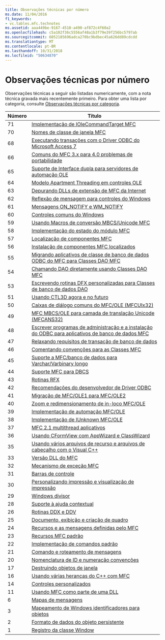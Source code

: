 ```yaml
---
title: Observações técnicas por número
ms.date: 11/04/2016
f1_keywords:
- vc.tables.mfc.technotes
ms.assetid: aaa449be-9167-4510-a490-af872c4f60a2
ms.openlocfilehash: c5a102f36c5556af48a1b3f79e39f256bc5797ab
ms.sourcegitcommit: 6052185696adca270bc9bdbec45a626dd89cdcdd
ms.translationtype: MT
ms.contentlocale: pt-BR
ms.lasthandoff: 10/31/2018
ms.locfileid: "50634870"
---
```

# <a name="technical-notes-by-number"></a>Observações técnicas por número

Observações técnicas a seguir são listadas numericamente, com a nota técnica gravada mais recentemente primeiro. Para obter uma lista por categoria, consulte [Observações técnicas por categoria](../mfc/technical-notes-by-category.md).

|Número|Título|
|------------|-----------|
|71|[Implementação de IOleCommandTarget MFC](../mfc/tn071-mfc-iolecommandtarget-implementation.md)|
|70|[Nomes de classe de janela MFC](../mfc/tn070-mfc-window-class-names.md)|
|68|[Executando transações com o Driver ODBC do Microsoft Access 7](../mfc/tn068-performing-transactions-with-the-microsoft-access-7-odbc-driver.md)|
|66|[Comuns do MFC 3.x para 4.0 problemas de portabilidade](../mfc/tn066-common-mfc-3-x-to-4-0-porting-issues.md)|
|65|[Suporte de Interface dupla para servidores de automação OLE](../mfc/tn065-dual-interface-support-for-ole-automation-servers.md)|
|64|[Modelo Apartment Threading em controles OLE](../mfc/tn064-apartment-model-threading-in-activex-controls.md)|
|63|[Depurando DLLs de extensão de MFC da Internet](../mfc/tn063-debugging-internet-extension-dlls.md)|
|62|[Reflexão de mensagem para controles do Windows](../mfc/tn062-message-reflection-for-windows-controls.md)|
|61|[Mensagens ON_NOTIFY e WM_NOTIFY](../mfc/tn061-on-notify-and-wm-notify-messages.md)|
|60|[Controles comuns do Windows](../mfc/tn060-the-new-windows-common-controls.md)|
|59|[Usando Macros de conversão MBCS/Unicode MFC](../mfc/tn059-using-mfc-mbcs-unicode-conversion-macros.md)|
|58|[Implementação do estado do módulo MFC](../mfc/tn058-mfc-module-state-implementation.md)|
|57|[Localização de componentes MFC](../mfc/tn057-localization-of-mfc-components.md)|
|56|[Instalação de componentes MFC localizados](../mfc/tn056-installation-of-localized-mfc-components.md)|
|55|[Migrando aplicativos de classe de banco de dados ODBC do MFC para Classes DAO MFC](../mfc/tn055-migrating-mfc-odbc-database-class-applications-to-mfc-dao-classes.md)|
|54|[Chamando DAO diretamente usando Classes DAO MFC](../mfc/tn054-calling-dao-directly-while-using-mfc-dao-classes.md)|
|53|[Escrevendo rotinas DFX personalizadas para Classes de banco de dados DAO](../mfc/tn053-custom-dfx-routines-for-dao-database-classes.md)|
|51|[Usando CTL3D agora e no futuro](../mfc/tn051-using-ctl3d-now-and-in-the-future.md)|
|50|[Caixas de diálogo comuns do MFC/OLE (MFCUIx32)](../mfc/tn050-mfc-ole-common-dialogs-mfcuix32.md)|
|49|[MFC MBCS/OLE para camada de translação Unicode (MFCANS32)](../mfc/tn049-mfc-ole-mbcs-to-unicode-translation-layer-mfcans32.md)|
|48|[Escrever programas de administração e a instalação do ODBC para aplicativos de banco de dados MFC](../mfc/tn048-writing-odbc-setup-and-administration-programs.md)|
|47|[Relaxando requisitos de transação de banco de dados](../mfc/tn047-relaxing-database-transaction-requirements.md)|
|46|[Comentando convenções para as Classes MFC](../mfc/tn046-commenting-conventions-for-the-mfc-classes.md)|
|45|[Suporte a MFC/banco de dados para Varchar/Varbinary longo](../mfc/tn045-mfc-database-support-for-long-varchar-varbinary.md)|
|44|[Suporte MFC para DBCS](../mfc/tn044-mfc-support-for-dbcs.md)|
|43|[Rotinas RFX](../mfc/tn043-rfx-routines.md)|
|42|[Recomendações do desenvolvedor de Driver ODBC](../mfc/tn042-odbc-driver-developer-recommendations.md)|
|41|[Migração de MFC/OLE1 para MFC/OLE2](../mfc/tn041-mfc-ole1-migration-to-mfc-ole-2.md)|
|40|[Zoom e redimensionamento de in-loco MFC/OLE](../mfc/tn040-mfc-ole-in-place-resizing-and-zooming.md)|
|39|[Implementação de automação MFC/OLE](../mfc/tn039-mfc-ole-automation-implementation.md)|
|38|[Implementação de IUnknown MFC/OLE](../mfc/tn038-mfc-ole-iunknown-implementation.md)|
|37|[MFC 2.1 multithread aplicativos](../mfc/tn037-multithreaded-mfc-2-1-applications.md)|
|36|[Usando CFormView com AppWizard e ClassWizard](../mfc/tn036-using-cformview-with-appwizard-and-classwizard.md)|
|35|[Usando vários arquivos de recurso e arquivos de cabeçalho com o Visual C++](../mfc/tn035-using-multiple-resource-files-and-header-files-with-visual-cpp.md)|
|33|[Versão DLL do MFC](../mfc/tn033-dll-version-of-mfc.md)|
|32|[Mecanismo de exceção MFC](../mfc/tn032-mfc-exception-mechanism.md)|
|31|[Barras de controle](../mfc/tn031-control-bars.md)|
|30|[Personalizando impressão e visualização de impressão](../mfc/tn030-customizing-printing-and-print-preview.md)|
|29|[Windows divisor](../mfc/tn029-splitter-windows.md)|
|28|[Suporte à ajuda contextual](../mfc/tn028-context-sensitive-help-support.md)|
|26|[Rotinas DDX e DDV](../mfc/tn026-ddx-and-ddv-routines.md)|
|25|[Documento, exibição e criação de quadro](../mfc/tn025-document-view-and-frame-creation.md)|
|24|[Recursos e as mensagens definidas pelo MFC](../mfc/tn024-mfc-defined-messages-and-resources.md)|
|23|[Recursos MFC padrão](../mfc/tn023-standard-mfc-resources.md)|
|22|[Implementação de comandos padrão](../mfc/tn022-standard-commands-implementation.md)|
|21|[Comando e roteamento de mensagens](../mfc/tn021-command-and-message-routing.md)|
|20|[Nomenclatura de ID e numeração convenções](../mfc/tn020-id-naming-and-numbering-conventions.md)|
|17|[Destruindo objetos de janela](../mfc/tn017-destroying-window-objects.md)|
|16|[Usando várias heranças do C++ com MFC](../mfc/tn016-using-cpp-multiple-inheritance-with-mfc.md)|
|14|[Controles personalizados](../mfc/tn014-custom-controls.md)|
|11|[Usando MFC como parte de uma DLL](../mfc/tn011-using-mfc-as-part-of-a-dll.md)|
|6|[Mapas de mensagens](../mfc/tn006-message-maps.md)|
|3|[Mapeamento de Windows identificadores para objetos](../mfc/tn003-mapping-of-windows-handles-to-objects.md)|
|2|[Formato de dados do objeto persistente](../mfc/tn002-persistent-object-data-format.md)|
|1|[Registro da classe Window](../mfc/tn001-window-class-registration.md)
